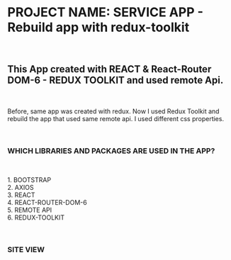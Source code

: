 <h1> PROJECT NAME: SERVICE APP - Rebuild app with redux-toolkit </h1></br>

<h2> This App created with REACT & React-Router DOM-6 - REDUX TOOLKIT and used remote Api. </h2>  </br>

<p> Before, same app was created with redux. Now I used Redux Toolkit and rebuild the app that used same remote api. I used different css properties. </p> </br>

<h3> WHICH LIBRARIES AND PACKAGES ARE USED IN THE APP? </h3> </br>

<p> 1. BOOTSTRAP </br> 
2. AXIOS </br>
3. REACT </br>
4. REACT-ROUTER-DOM-6 </br>
5. REMOTE API </br>
6. REDUX-TOOLKIT  </p> </br>

<h3> SITE VIEW </h3> </br>

![]() </br>
